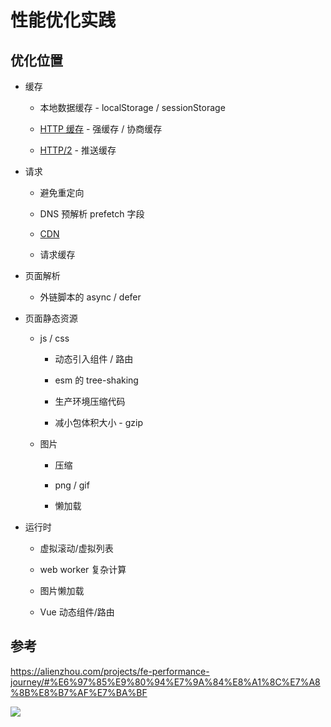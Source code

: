 # 性能优化实践

## 优化位置

- 缓存

  - 本地数据缓存 - localStorage / sessionStorage

  - [HTTP 缓存](/review/网页缓存.md) - 强缓存 / 协商缓存

  - [HTTP/2](/review/http1-3.md) - 推送缓存

- 请求

  - 避免重定向

  - DNS 预解析 prefetch 字段

  - [CDN](/review/CDN.md)

  - 请求缓存

- 页面解析

  - 外链脚本的 async / defer

- 页面静态资源

  - js / css

    - 动态引入组件 / 路由

    - esm 的 tree-shaking

    - 生产环境压缩代码

    - 减小包体积大小 - gzip

  - 图片

    - 压缩

    - png / gif

    - 懒加载

- 运行时

  - 虚拟滚动/虚拟列表

  - web worker 复杂计算

  - 图片懒加载

  - Vue 动态组件/路由

## 参考

https://alienzhou.com/projects/fe-performance-journey/#%E6%97%85%E9%80%94%E7%9A%84%E8%A1%8C%E7%A8%8B%E8%B7%AF%E7%BA%BF

![](https://cdn.jsdelivr.net/gh/aaronkwong929/pictures/20210817214228.png)
